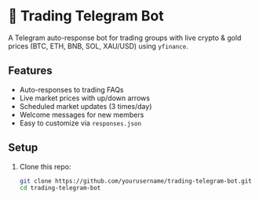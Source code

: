 # 🤖 Trading Telegram Bot

A Telegram auto-response bot for trading groups with live crypto & gold prices (BTC, ETH, BNB, SOL, XAU/USD) using `yfinance`.

## Features
- Auto-responses to trading FAQs
- Live market prices with up/down arrows
- Scheduled market updates (3 times/day)
- Welcome messages for new members
- Easy to customize via `responses.json`

## Setup
1. Clone this repo:
   ```bash
   git clone https://github.com/yourusername/trading-telegram-bot.git
   cd trading-telegram-bot
